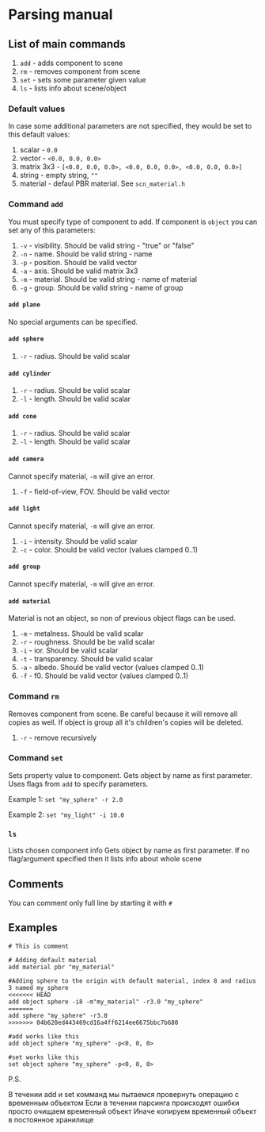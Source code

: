 # Parsing manual

## List of main commands
1) `add` - adds component to scene
2) `rm` - removes component from scene
3) `set` - sets some parameter given value
3) `ls` - lists info about scene/object

### Default values
In case some additional parameters are not specified, they would be set to this default values:
1) scalar - `0.0`
1) vector - `<0.0, 0.0, 0.0>`
1) matrix 3x3 - `[<0.0, 0.0, 0.0>, <0.0, 0.0, 0.0>, <0.0, 0.0, 0.0>]`
1) string - empty string, `""`
3) material - defaul PBR material. See `scn_material.h`

### Command `add`
You must specify type of component to add.
If component is `object` you can set any of this parameters:
1) `-v` - visibility. Should be valid string - "true" or "false"
1) `-n` - name. Should be valid string - name
1) `-p` - position. Should be valid vector
1) `-a` - axis. Should be valid matrix 3x3
1) `-m` - material. Should be valid string - name of material
1) `-g` - group. Should be valid string - name of group

#### `add plane`
No special arguments can be specified.

#### `add sphere`
1) `-r` - radius. Should be valid scalar

#### `add cylinder`
1) `-r` - radius. Should be valid scalar
1) `-l` - length. Should be valid scalar

#### `add cone`
1) `-r` - radius. Should be valid scalar
1) `-l` - length. Should be valid scalar

#### `add camera`
Cannot specify material, `-m` will give an error.
1) `-f` - field-of-view, FOV. Should be valid vector

#### `add light`
Cannot specify material, `-m` will give an error.
1) `-i` - intensity. Should be valid scalar
1) `-c` - color. Should be valid vector (values clamped 0..1)

#### `add group`
Cannot specify material, `-m` will give an error.

#### `add material`
Material is not an object, so non of previous object flags can be used.
1) `-m` - metalness. Should be valid scalar
2) `-r` - roughness. Should be be valid scalar
3) `-i` - ior. Should be valid scalar
3) `-t` - transparency. Should be valid scalar
3) `-a` - albedo. Should be valid vector (values clamped 0..1)
3) `-f` - f0. Should be valid vector (values clamped 0..1)

### Command `rm`
Removes component from scene.
Be careful because it will remove all copies as well.
If object is group all it's children's copies will be deleted.
1) `-r` - remove recursively

### Command `set`
Sets property value to component.
Gets object by name as first parameter.
Uses flags from `add` to specify parameters.

Example 1: `set "my_sphere" -r 2.0 `

Example 2: `set "my_light" -i 10.0 `

### `ls`
Lists chosen component info
Gets object by name as first parameter.
If no flag/argument specified then it lists info about whole scene

## Comments
You can comment only full line by starting it with `#`

## Examples
```
# This is comment

# Adding default material
add material pbr "my_material"

#Adding sphere to the origin with default material, index 8 and radius 3 named my_sphere
<<<<<<< HEAD
add object sphere -i8 -m"my_material" -r3.0 "my_sphere"
=======
add sphere "my_sphere" -r3.0
>>>>>>> 04b620ed443469cd16a4ff6214ee6675bbc7b680

#add works like this
add object sphere "my_sphere" -p<0, 0, 0>

#set works like this
set object sphere "my_sphere" -p<0, 0, 0>
```

P.S.

В течении add и set комманд мы пытаемся провернуть операцию с временным объектом
Если в течении парсинга происходят ошибки просто очищаем временный объект
Иначе копируем временный объект в постоянное хранилище